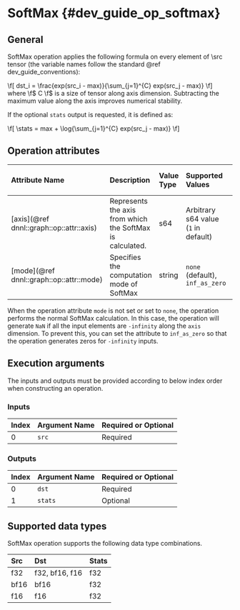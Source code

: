 SoftMax {#dev_guide_op_softmax}
===============================

## General

SoftMax operation applies the following formula on every element of \src tensor
(the variable names follow the standard @ref dev_guide_conventions):

\f[ dst_i = \frac{exp(src_i - max)}{\sum_{j=1}^{C} exp(src_j - max)} \f]
where \f$ C \f$ is a size of tensor along axis dimension. Subtracting the
maximum value along the axis improves numerical stability.

If the optional `stats` output is requested, it is defined as:

\f[ \stats = max + \log{\sum_{j=1}^{C} exp(src_j - max)} \f]

## Operation attributes

| Attribute Name                           | Description                                               | Value Type | Supported Values                     | Required or Optional |
|:-----------------------------------------|:----------------------------------------------------------|:-----------|:-------------------------------------|:---------------------|
| [axis](@ref dnnl::graph::op::attr::axis) | Represents the axis from which the SoftMax is calculated. | s64        | Arbitrary s64 value (`1` in default) | Optional             |
| [mode](@ref dnnl::graph::op::attr::mode) | Specifies the computation mode of SoftMax                 | string     | `none` (default), `inf_as_zero`      | Optional             |

When the operation attribute `mode` is not set or set to `none`, the operation
performs the normal SoftMax calculation. In this case, the operation will
generate `NaN` if all the input elements are `-infinity` along the `axis`
dimension. To prevent this, you can set the attribute to `inf_as_zero` so that
the operation generates zeros for `-infinity` inputs. 

## Execution arguments

The inputs and outputs must be provided according to below index order when
constructing an operation.

### Inputs

| Index | Argument Name | Required or Optional |
|:------|:--------------|:---------------------|
| 0     | `src`         | Required             |

### Outputs

| Index | Argument Name | Required or Optional |
|:------|:--------------|:---------------------|
| 0     | `dst`         | Required             |
| 1     | `stats`       | Optional             |

## Supported data types

SoftMax operation supports the following data type combinations.

| Src  | Dst             | Stats |
|:-----|:----------------|:------|
| f32  | f32, bf16, f16  | f32   |
| bf16 | bf16            | f32   |
| f16  | f16             | f32   |
